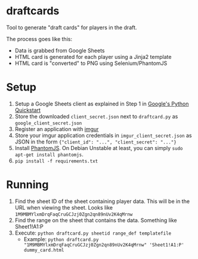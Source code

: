 # draftcards
Tool to generate "draft cards" for players in the draft.

The process goes like this:

* Data is grabbed from Google Sheets
* HTML card is generated for each player using a Jinja2 template
* HTML card is "converted" to PNG using Selenium/PhantomJS

# Setup

1. Setup a Google Sheets client as explained in Step 1 in [Google's Python Quickstart](https://developers.google.com/sheets/api/quickstart/python)
2. Store the downloaded `client_secret.json` next to `draftcard.py` as `google_client_secret.json`
3. Register an application with [imgur](http://api.imgur.com/#registerapp)
4. Store your imgur application credentials in `imgur_client_secret.json` as JSON in the form `{"client_id": "...", "client_secret": "..."}`
3. Install [PhantomJS](http://phantomjs.org/). On Debian Unstable at least, you can simply `sudo apt-get install phantomjs`.
4. `pip install -f requirements.txt`

# Running

1. Find the sheet ID of the sheet containing player data. This will be in the URL when viewing the sheet. Looks like `1M9MBMYlxmDrqFaqCruGCJzj0Zgn2qn89nUv2K4qMrnw`
2. Find the range on the sheet that contains the data. Something like Sheet1!A1:P
3. Execute: `python draftcard.py sheetid range_def templatefile`
    * Example: `python draftcard.py "1M9MBMYlxmDrqFaqCruGCJzj0Zgn2qn89nUv2K4qMrnw" 'Sheet1!A1:P' dummy_card.html`
